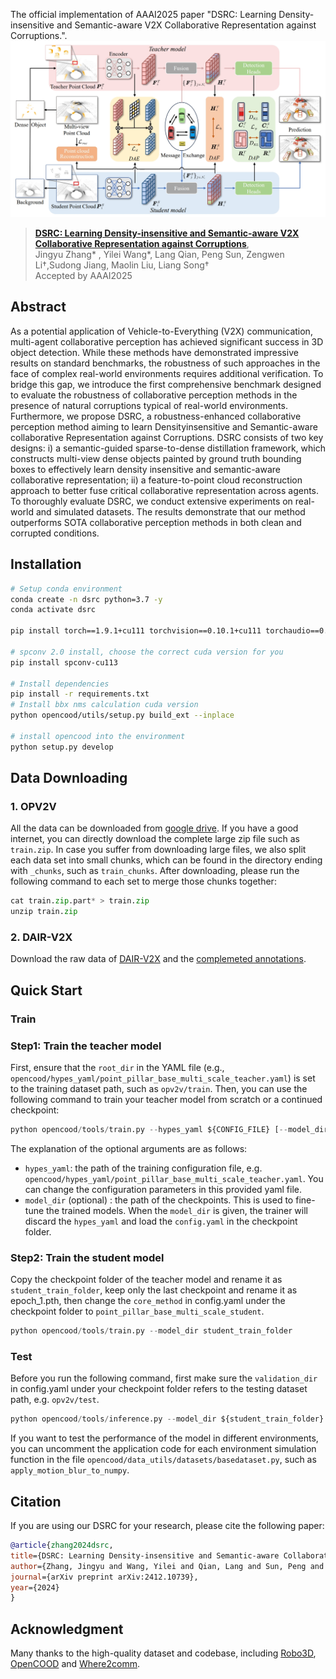 
The official implementation of AAAI2025 paper "DSRC: Learning Density-insensitive and Semantic-aware V2X Collaborative Representation against Corruptions.".![DSRC_Overview](https://github.com/Terry9a/DSRC/blob/main/image.png)

> [**DSRC: Learning Density-insensitive and Semantic-aware V2X Collaborative Representation against Corruptions**](https://arxiv.org/abs/2412.10739), <br>
> Jingyu Zhang* , Yilei Wang*, Lang Qian, Peng Sun, Zengwen Li†,Sudong Jiang, Maolin Liu, Liang Song† <br>
> Accepted by AAAI2025

## Abstract

As a potential application of Vehicle-to-Everything (V2X) communication, multi-agent collaborative perception has achieved significant success in 3D object detection. While these methods have demonstrated impressive results on standard benchmarks, the robustness of such approaches in the face of complex real-world environments requires additional verification. To bridge this gap, we introduce the first comprehensive benchmark designed to evaluate the robustness of collaborative perception methods in the presence of natural corruptions typical of real-world environments. Furthermore, we propose DSRC, a robustness-enhanced collaborative perception method aiming to learn Densityinsensitive and Semantic-aware collaborative Representation against Corruptions. DSRC consists of two key designs: i) a semantic-guided sparse-to-dense distillation framework, which constructs multi-view dense objects painted by ground truth bounding boxes to effectively learn density insensitive and semantic-aware collaborative representation; ii) a feature-to-point cloud reconstruction approach to better fuse critical collaborative representation across agents. To thoroughly evaluate DSRC, we conduct extensive experiments on real-world and simulated datasets. The results demonstrate that our method outperforms SOTA collaborative perception methods in both clean and corrupted conditions.

## Installation

```bash
# Setup conda environment
conda create -n dsrc python=3.7 -y
conda activate dsrc

pip install torch==1.9.1+cu111 torchvision==0.10.1+cu111 torchaudio==0.9.1 -f https://download.pytorch.org/whl/torch_stable.html

# spconv 2.0 install, choose the correct cuda version for you
pip install spconv-cu113

# Install dependencies
pip install -r requirements.txt
# Install bbx nms calculation cuda version
python opencood/utils/setup.py build_ext --inplace

# install opencood into the environment
python setup.py develop
```

## Data Downloading
### 1. OPV2V
All the data can be downloaded from [google drive](https://drive.google.com/drive/folders/1dkDeHlwOVbmgXcDazZvO6TFEZ6V_7WUu). If you have a good internet, you can directly
download the complete large zip file such as `train.zip`. In case you suffer from downloading large files, we also split each data set into small chunks, which can be found 
in the directory ending with `_chunks`, such as `train_chunks`. After downloading, please run the following command to each set to merge those chunks together:
```python
cat train.zip.part* > train.zip
unzip train.zip
```
### 2. DAIR-V2X
Download the raw data of [DAIR-V2X](https://thudair.baai.ac.cn/index) and  the [complemeted annotations](https://siheng-chen.github.io/dataset/dair-v2x-c-complemented/).


## Quick Start


### **Train** 
### Step1: Train the teacher model

First, ensure that the `root_dir` in the YAML file (e.g., `opencood/hypes_yaml/point_pillar_base_multi_scale_teacher.yaml`) is set to the training dataset path, such as `opv2v/train`.
Then, you can use the following command to train your teacher model from scratch or a continued checkpoint:

```python
python opencood/tools/train.py --hypes_yaml ${CONFIG_FILE} [--model_dir  ${CHECKPOINT_FOLDER}]
```
The explanation of the optional arguments are as follows:

- `hypes_yaml`: the path of the training configuration file, e.g.  `opencood/hypes_yaml/point_pillar_base_multi_scale_teacher.yaml`. You can change the configuration parameters in this provided yaml file.
- `model_dir` (optional) : the path of the checkpoints. This is used to fine-tune the trained models. When the `model_dir` is
given, the trainer will discard the `hypes_yaml` and load the `config.yaml` in the checkpoint folder.


### Step2: Train the student model

Copy the checkpoint folder of the teacher model and rename it as `student_train_folder`, keep only the last checkpoint and rename it as epoch_1.pth, then change the `core_method` in config.yaml under the checkpoint folder to `point_pillar_base_multi_scale_student`.

```python
python opencood/tools/train.py --model_dir student_train_folder
```


### **Test** 
Before you run the following command, first make sure the `validation_dir` in config.yaml under your checkpoint folder
refers to the testing dataset path, e.g. `opv2v/test`.

```python
python opencood/tools/inference.py --model_dir ${student_train_folder} 
```
If you want to test the performance of the model in different environments, you can uncomment the application code for each environment simulation function in the file `opencood/data_utils/datasets/basedataset.py`, such as `apply_motion_blur_to_numpy`.

## Citation
 If you are using our DSRC for your research, please cite the following paper:
  ```bibtex
@article{zhang2024dsrc,
  title={DSRC: Learning Density-insensitive and Semantic-aware Collaborative Representation against Corruptions},
  author={Zhang, Jingyu and Wang, Yilei and Qian, Lang and Sun, Peng and Li, Zengwen and Jiang, Sudong and Liu, Maolin and Song, Liang},
  journal={arXiv preprint arXiv:2412.10739},
  year={2024}
}
```
## Acknowledgment
Many thanks to the high-quality dataset and codebase, including [Robo3D](https://github.com/ldkong1205/Robo3D), [OpenCOOD](https://github.com/DerrickXuNu/OpenCOOD) and  [Where2comm](https://github.com/MediaBrain-SJTU/Where2comm.git).
